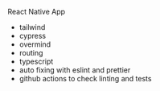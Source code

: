 React Native App

- tailwind
- cypress
- overmind
- routing
- typescript
- auto fixing with eslint and prettier
- github actions to check linting and tests
